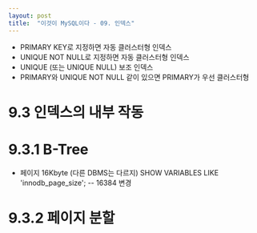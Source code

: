 ```yaml
---
layout: post
title:  "이것이 MySQL이다 - 09. 인덱스"
---
```


- PRIMARY KEY로 지정하면 자동 클러스터형 인덱스
- UNIQUE NOT NULL로 지정하면 자동 클러스터형 인덱스
- UNIQUE (또는 UNIQUE NULL) 보조 인덱스
- PRIMARY와 UNIQUE NOT NULL 같이 있으면 PRIMARY가 우선 클러스터형

# 9.3 인덱스의 내부 작동
# 9.3.1 B-Tree
- 페이지 16Kbyte (다른 DBMS는 다르지)
SHOW VARIABLES LIKE 'innodb_page_size';
-- 16384
변경 

# 9.3.2 페이지 분할
